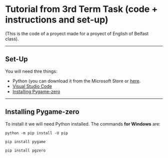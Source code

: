 # Tutorial from 3rd Term Task (code + instructions and set-up)
(This is the code of a proyect made for a proyect of English of Belfast class).

---

## Set-Up

You will need thre things:
 - Python (you can download it from the Microsoft Store or [here](https://python.org).
 - [Visual Studio Code](https://code.visualstudio.com)
 - [Installing Pygame-zero](#installing-pygame-zero)

---

## Installing Pygame-zero
To install it we will need Python installed. The commands **for Windows** are:

```
python -m pip install -U pip
```

```
pip install pygame
```

```
pip install pgzero
```
